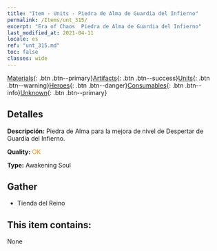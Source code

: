 ```yaml
---
title: "Item - Units - Piedra de Alma de Guardia del Infierno"
permalink: /Items/unt_315/
excerpt: "Era of Chaos  Piedra de Alma de Guardia del Infierno"
last_modified_at: 2021-04-11
locale: es
ref: "unt_315.md"
toc: false
classes: wide
---
```

 [Materials](/es/Items/){: .btn .btn--primary}[Artifacts](/es/Items/Artifacts/){: .btn .btn--success}[Units](/es/Items/Units/){: .btn .btn--warning}[Heroes](/es/Items/Heroes/){: .btn .btn--danger}[Consumables](/es/Items/Consumables/){: .btn .btn--info}[Unknown](/es/Items/Unknown/){: .btn .btn--primary}

## Detalles
 **Descripción:** Piedra de Alma para la mejora de nivel de Despertar de Guardia del Infierno.

 **Quality:** <span style="color: #FF8C00">OK</span>

 **Type:** Awakening Soul

## Gather

*    Tienda del Reino 

## This item contains:

  None


